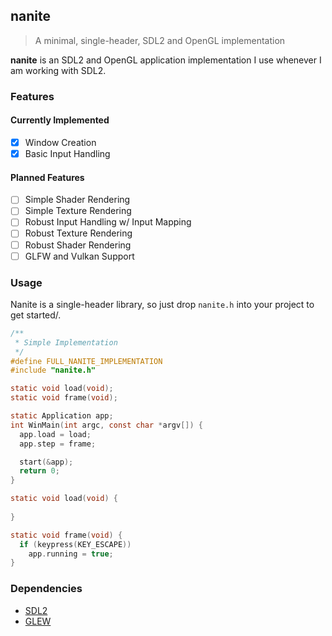 ## nanite
> A minimal, single-header, SDL2 and OpenGL implementation

**nanite** is an SDL2 and OpenGL application implementation I use whenever I am working with SDL2.

### Features
#### Currently Implemented
- [x] Window Creation
- [x] Basic Input Handling

#### Planned Features
- [ ] Simple Shader Rendering
- [ ] Simple Texture Rendering
- [ ] Robust Input Handling w/ Input Mapping
- [ ] Robust Texture Rendering
- [ ] Robust Shader Rendering
- [ ] GLFW and Vulkan Support

### Usage
Nanite is a single-header library, so just drop `nanite.h` into your project to get started/.
```c
/**
 * Simple Implementation
 */
#define FULL_NANITE_IMPLEMENTATION
#include "nanite.h"

static void load(void);
static void frame(void);

static Application app;
int WinMain(int argc, const char *argv[]) {
  app.load = load;
  app.step = frame;

  start(&app);
  return 0;
}

static void load(void) {
  
}

static void frame(void) {
  if (keypress(KEY_ESCAPE))
    app.running = true;
}
```

### Dependencies
- [SDL2](https://www.libsdl.org/)
- [GLEW](http://glew.sourceforge.net/)
